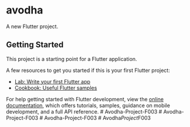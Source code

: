 # avodha

A new Flutter project.

## Getting Started

This project is a starting point for a Flutter application.

A few resources to get you started if this is your first Flutter project:

- [Lab: Write your first Flutter app](https://docs.flutter.dev/get-started/codelab)
- [Cookbook: Useful Flutter samples](https://docs.flutter.dev/cookbook)

For help getting started with Flutter development, view the
[online documentation](https://docs.flutter.dev/), which offers tutorials,
samples, guidance on mobile development, and a full API reference.
#   A v o d h a - P r o j e c t - F 0 0 3  
 #   A v o d h a - P r o j e c t - F 0 0 3  
 #   A v o d h a - P r o j e c t - F 0 0 3  
 #   A v o d h a _ P r o j e c t _ F 0 0 3  
 